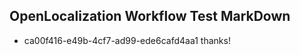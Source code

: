 ## OpenLocalization Workflow Test MarkDown
* ca00f416-e49b-4cf7-ad99-ede6cafd4aa1 thanks!

<!--HONumber=Jul16_HO3-->


